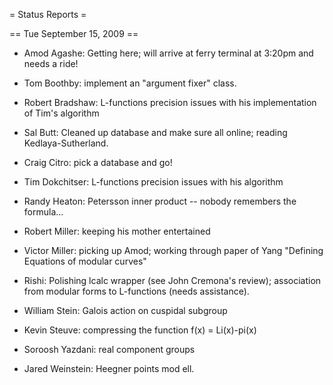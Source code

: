 = Status Reports =

== Tue September 15, 2009 ==

 * Amod Agashe: Getting here; will arrive at ferry terminal at 3:20pm and needs a ride!  

 * Tom Boothby: implement an "argument fixer" class. 

 * Robert Bradshaw: L-functions precision issues with his implementation of Tim's algorithm

 * Sal Butt: Cleaned up database and make sure all online; reading Kedlaya-Sutherland.
 
 * Craig Citro: pick a database and go!

 * Tim Dokchitser:  L-functions precision issues with his algorithm

 * Randy Heaton: Petersson inner product -- nobody remembers the formula...

 * Robert Miller: keeping his mother entertained

 * Victor Miller: picking up Amod; working through paper of Yang "Defining Equations of modular curves"

 * Rishi: Polishing lcalc wrapper (see John Cremona's review); association from modular forms to L-functions (needs assistance). 

 * William Stein:  Galois action on cuspidal subgroup 

 * Kevin Steuve: compressing the function f(x) = Li(x)-pi(x)

 * Soroosh Yazdani: real component groups

 * Jared Weinstein: Heegner points mod ell.
